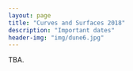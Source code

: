 ```yaml
---
layout: page
title: "Curves and Surfaces 2018"
description: "Important dates"
header-img: "img/dune6.jpg"
---
```


TBA.
